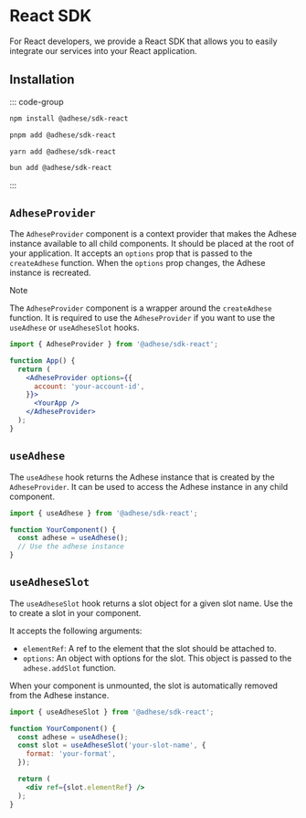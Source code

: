 # React SDK

For React developers, we provide a React SDK that allows you to easily integrate our services into your React application.

## Installation
::: code-group
```bash [npm]
npm install @adhese/sdk-react
```
```bash [pnpm]
pnpm add @adhese/sdk-react
```
```bash [yarn]
yarn add @adhese/sdk-react
```
```bash [bun]
bun add @adhese/sdk-react
```
:::

## `AdheseProvider`
The `AdheseProvider` component is a context provider that makes the Adhese instance available to all child components.
It should be placed at the root of your application. It accepts an `options` prop that is passed to the `createAdhese`
function. When the `options` prop changes, the Adhese instance is recreated.

> [!NOTE]
> The `AdheseProvider` component is a wrapper around the `createAdhese` function. It is required to use the `AdheseProvider` if you want to use the `useAdhese` or `useAdheseSlot` hooks.

```jsx
import { AdheseProvider } from '@adhese/sdk-react';

function App() {
  return (
    <AdheseProvider options={{
      account: 'your-account-id',
    }}>
      <YourApp />
    </AdheseProvider>
  );
}
```

## `useAdhese`
The `useAdhese` hook returns the Adhese instance that is created by the `AdheseProvider`. It can be used to access the Adhese instance in any child component.

```jsx
import { useAdhese } from '@adhese/sdk-react';

function YourComponent() {
  const adhese = useAdhese();
  // Use the adhese instance
}
```

## `useAdheseSlot`
The `useAdheseSlot` hook returns a slot object for a given slot name. Use the to create a slot in your component.

It accepts the following arguments:
- `elementRef`: A ref to the element that the slot should be attached to.
- `options`: An object with options for the slot. This object is passed to the `adhese.addSlot` function.

When your component is unmounted, the slot is automatically removed from the Adhese instance.

```jsx
import { useAdheseSlot } from '@adhese/sdk-react';

function YourComponent() {
  const adhese = useAdhese();
  const slot = useAdheseSlot('your-slot-name', {
    format: 'your-format',
  });

  return (
    <div ref={slot.elementRef} />
  );
}
```
